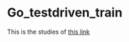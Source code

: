 # Go_testdriven_train

This is the studies of [this link](https://andmorefine.gitbook.io/learn-go-with-tests/build-an-application/app-intro)
